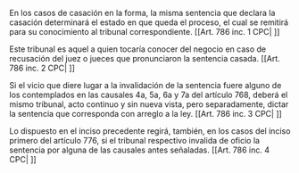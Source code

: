 En los casos de casación en la forma, la misma sentencia que declara la casación determinará el estado en que queda el proceso, el cual se remitirá para su conocimiento al tribunal correspondiente. [[Art. 786 inc. 1 CPC| ]]

Este tribunal es aquel a quien tocaría conocer del negocio en caso de recusación del juez o jueces que pronunciaron la sentencia casada. [[Art. 786 inc. 2 CPC| ]]

Si el vicio que diere lugar a la invalidación de la sentencia fuere alguno de los contemplados en las causales 4a, 5a, 6a y 7a del artículo 768, deberá el mismo tribunal, acto continuo y sin nueva vista, pero separadamente, dictar la sentencia que corresponda con arreglo a la ley. [[Art. 786 inc. 3 CPC| ]]

Lo dispuesto en el inciso precedente regirá, también, en los casos del inciso primero del artículo 776, si el tribunal respectivo invalida de oficio la sentencia por alguna de las causales antes señaladas. [[Art. 786 inc. 4 CPC| ]]